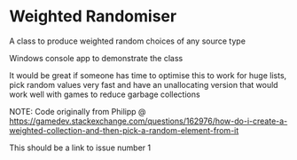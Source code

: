 # Weighted Randomiser
 A class to produce weighted random choices of any source type
 
Windows console app to demonstrate the class
 
It would be great if someone has time to optimise this to work for huge lists, pick random values very fast and have an unallocating version that would work well 
with games to reduce garbage collections
 
NOTE: Code originally from Philipp @ https://gamedev.stackexchange.com/questions/162976/how-do-i-create-a-weighted-collection-and-then-pick-a-random-element-from-it
 

This should be a link to issue number 1
 
